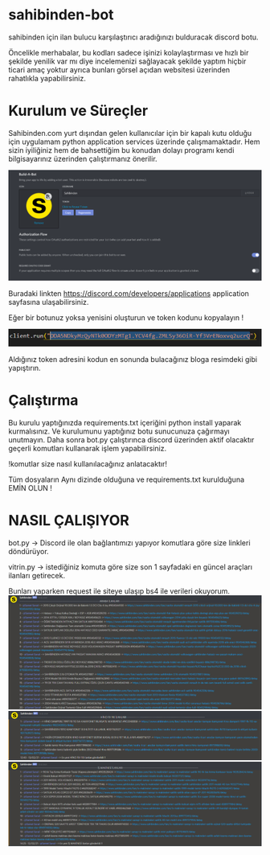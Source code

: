 # sahibinden-bot
sahibinden için ilan bulucu karşılaştırıcı aradığınızı bulduracak discord botu.

Öncelikle merhabalar, bu kodları sadece işinizi kolaylaştırması ve hızlı bir şekilde yenilik var mı diye incelemenizi sağlayacak şekilde yaptım hiçbir ticari amaç yoktur ayrıca bunları görsel açıdan websitesi üzerinden rahatlıkla yapabilirsiniz.

# Kurulum ve Süreçler

Sahibinden.com yurt dışından gelen kullanıcılar için bir kapalı kutu olduğu için uygulamam python application services üzerinde çalışmamaktadır. Hem sizin iyiliğiniz hem de bahsettiğim bu konudan dolayı programı kendi bilgisayarınız üzerinden çalıştırmanız önerilir.



![image](https://github.com/smtsarial/sahibinden-bot/blob/main/images/token.png)

Buradaki linkten https://discord.com/developers/applications application sayfasına ulaşabilirsiniz.

Eğer bir botunuz yoksa yenisini oluşturun ve token kodunu kopyalayın ! 

![image](https://github.com/smtsarial/sahibinden-bot/blob/main/images/token_key.png)


Aldığınız token adresini kodun en sonunda bulacağınız bloga resimdeki gibi yapıştırın.

# Çalıştırma

Bu kurulu yaptığınızda requirements.txt içeriğini python install yaparak kurmalısınız. Ve kurulumunu yaptığınız botu sunucunuza çağırmayı unutmayın.
Daha sonra bot.py çalıştırınca discord üzerinden aktif olacaktır geçerli komutları kullanarak işlem yapabilirsiniz.

!komutlar size nasıl kullanılacağınız anlatacaktır!

Tüm dosyaların Aynı dizinde olduğuna ve requirements.txt kurulduğuna EMİN OLUN !


# NASIL ÇALIŞIYOR
bot.py -> Discord ile olan bağlantımızı yapıyor komutlara göre size linkleri döndürüyor.

vitrin.py -> istediğiniz komuta göre size son 1 sayfadaki en güncel araçları ilanları getirecek. 

Bunları yaparken request ile siteye ulaşıp bs4 ile verileri okuyorum.
![image](https://github.com/smtsarial/sahibinden-bot/blob/main/images/1.png)
![image](https://github.com/smtsarial/sahibinden-bot/blob/main/images/2.png)
![image](https://github.com/smtsarial/sahibinden-bot/blob/main/images/3.png)
